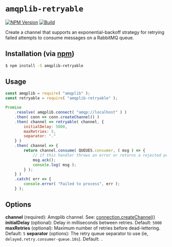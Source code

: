 # `amqplib-retryable`

[![NPM Version][npm-image]][npm-url]
[![Build][ci-image]][ci-url]

Create a channel that supports an exponential-backoff strategy for retrying failed attempts to consume messages on a RabbitMQ queue.

## Installation (via [npm][npm-url])

```bash
$ npm install -S amqplib-retryable
```

## Usage

```javascript
const amqplib = require( "amqplib" );
const retryable = require( "amqplib-retryable" );

Promise
	.resolve( amqplib.connect( "amqp://localhost" ) )
	.then( conn => conn.createChannel() )
	.then( channel => retryable( channel, {
		initialDelay: 5000,
		maxRetries: 5,
		separator: "."
	} )
	.then( channel => {
		return channel.consume( QUEUES.consumer, ( msg ) => {
			// if this handler throws an error or returns a rejected promise, it will be retried
			msg.ack();
			console.log( msg );
		} );
	} )
	.catch( err => {
		console.error( "Failed to process", err );
	} );

```

## Options

__channel__ (required):  Amqplib channel.  See: [connection.createChannel()](http://www.squaremobius.net/amqp.node/channel_api.html#model_createChannel)
__initialDelay__ (optional): Delay in milliseconds between retries.  Default: `5000`
__maxRetries__ (optional):  Maximum number of retries before dead-lettering.  Default: `5`
__separator__ (options): The retry queue separator to use (ie, `delayed.retry.consumer-queue.10s`).  Default: `.`


[npm-image]: https://badge.fury.io/js/amqplib-retryable.svg
[npm-url]: https://npmjs.org/package/amqplib-retryable
[ci-image]: https://travis-ci.org/Bunk/amqplib-retryable.svg?branch=master
[ci-url]: https://travis-ci.org/Bunk/amqplib-retryable

